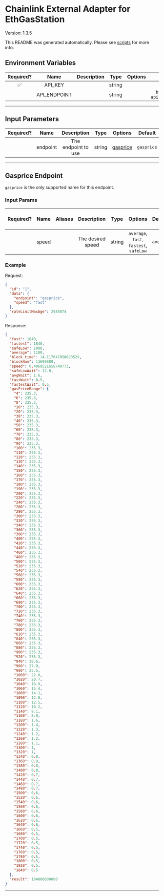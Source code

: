 # Chainlink External Adapter for EthGasStation

Version: 1.3.5

This README was generated automatically. Please see [scripts](../../scripts) for more info.

## Environment Variables

| Required? |     Name     | Description |  Type  | Options |             Default              |
| :-------: | :----------: | :---------: | :----: | :-----: | :------------------------------: |
|    ✅     |   API_KEY    |             | string |         |                                  |
|           | API_ENDPOINT |             | string |         | `https://data-api.defipulse.com` |

---

## Input Parameters

| Required? |   Name   |     Description     |  Type  |            Options             |  Default   |
| :-------: | :------: | :-----------------: | :----: | :----------------------------: | :--------: |
|           | endpoint | The endpoint to use | string | [gasprice](#gasprice-endpoint) | `gasprice` |

---

## Gasprice Endpoint

`gasprice` is the only supported name for this endpoint.

### Input Params

| Required? | Name  | Aliases |    Description    |  Type  |                 Options                 |  Default  | Depends On | Not Valid With |
| :-------: | :---: | :-----: | :---------------: | :----: | :-------------------------------------: | :-------: | :--------: | :------------: |
|           | speed |         | The desired speed | string | `average`, `fast`, `fastest`, `safeLow` | `average` |            |                |

### Example

Request:

```json
{
  "id": "1",
  "data": {
    "endpoint": "gasprice",
    "speed": "fast"
  },
  "rateLimitMaxAge": 2985074
}
```

Response:

```json
{
  "fast": 1840,
  "fastest": 1840,
  "safeLow": 1090,
  "average": 1180,
  "block_time": 14.117647058823529,
  "blockNum": 13690889,
  "speed": 0.4069521658740773,
  "safeLowWait": 12.8,
  "avgWait": 1.6,
  "fastWait": 0.5,
  "fastestWait": 0.5,
  "gasPriceRange": {
    "4": 235.3,
    "6": 235.3,
    "8": 235.3,
    "10": 235.3,
    "20": 235.3,
    "30": 235.3,
    "40": 235.3,
    "50": 235.3,
    "60": 235.3,
    "70": 235.3,
    "80": 235.3,
    "90": 235.3,
    "100": 235.3,
    "110": 235.3,
    "120": 235.3,
    "130": 235.3,
    "140": 235.3,
    "150": 235.3,
    "160": 235.3,
    "170": 235.3,
    "180": 235.3,
    "190": 235.3,
    "200": 235.3,
    "220": 235.3,
    "240": 235.3,
    "260": 235.3,
    "280": 235.3,
    "300": 235.3,
    "320": 235.3,
    "340": 235.3,
    "360": 235.3,
    "380": 235.3,
    "400": 235.3,
    "420": 235.3,
    "440": 235.3,
    "460": 235.3,
    "480": 235.3,
    "500": 235.3,
    "520": 235.3,
    "540": 235.3,
    "560": 235.3,
    "580": 235.3,
    "600": 235.3,
    "620": 235.3,
    "640": 235.3,
    "660": 235.3,
    "680": 235.3,
    "700": 235.3,
    "720": 235.3,
    "740": 235.3,
    "760": 235.3,
    "780": 235.3,
    "800": 235.3,
    "820": 235.3,
    "840": 235.3,
    "860": 235.3,
    "880": 235.3,
    "900": 235.3,
    "920": 235.3,
    "940": 30.6,
    "960": 27.9,
    "980": 25.5,
    "1000": 22.8,
    "1020": 20.7,
    "1040": 18.9,
    "1060": 15.4,
    "1080": 14.1,
    "1090": 12.8,
    "1100": 12.5,
    "1120": 10.2,
    "1140": 9.1,
    "1160": 8.9,
    "1180": 1.6,
    "1200": 1.4,
    "1220": 1.3,
    "1240": 1.2,
    "1260": 1.2,
    "1280": 1.1,
    "1300": 1,
    "1320": 1,
    "1340": 0.9,
    "1360": 0.9,
    "1380": 0.8,
    "1400": 0.8,
    "1420": 0.7,
    "1440": 0.7,
    "1460": 0.7,
    "1480": 0.7,
    "1500": 0.6,
    "1520": 0.6,
    "1540": 0.6,
    "1560": 0.6,
    "1580": 0.6,
    "1600": 0.6,
    "1620": 0.6,
    "1640": 0.6,
    "1660": 0.5,
    "1680": 0.5,
    "1700": 0.5,
    "1720": 0.5,
    "1740": 0.5,
    "1760": 0.5,
    "1780": 0.5,
    "1800": 0.5,
    "1820": 0.5,
    "1840": 0.5
  },
  "result": 184000000000
}
```

---
